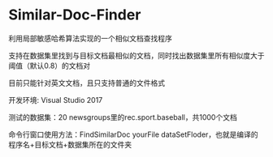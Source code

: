 # Similar-Doc-Finder
利用局部敏感哈希算法实现的一个相似文档查找程序

支持在数据集里找到与目标文档最相似的文档，同时找出数据集里所有相似度大于阈值（默认0.8）的文档对

目前只能针对英文文档，且只支持普通的文件格式

开发环境: Visual Studio 2017

测试的数据集：20 newsgroups里的rec.sport.baseball，共1000个文档

命令行窗口使用方法：FindSimilarDoc yourFile dataSetFloder，也就是编译的程序名+目标文档+数据集所在的文件夹
